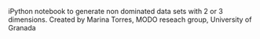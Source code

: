 iPython notebook to generate non dominated data sets with 2 or 3 dimensions.
Created by Marina Torres, MODO reseach group, University of Granada
